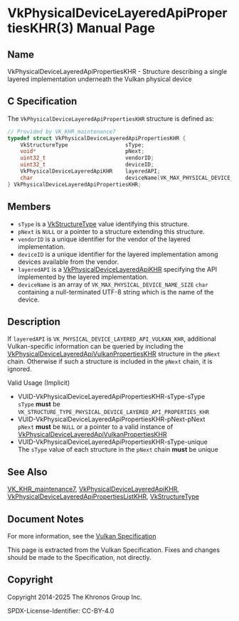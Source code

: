 # VkPhysicalDeviceLayeredApiPropertiesKHR(3) Manual Page

## Name

VkPhysicalDeviceLayeredApiPropertiesKHR - Structure describing a single layered implementation underneath the Vulkan physical device



## [](#_c_specification)C Specification

The `VkPhysicalDeviceLayeredApiPropertiesKHR` structure is defined as:

```c++
// Provided by VK_KHR_maintenance7
typedef struct VkPhysicalDeviceLayeredApiPropertiesKHR {
    VkStructureType                  sType;
    void*                            pNext;
    uint32_t                         vendorID;
    uint32_t                         deviceID;
    VkPhysicalDeviceLayeredApiKHR    layeredAPI;
    char                             deviceName[VK_MAX_PHYSICAL_DEVICE_NAME_SIZE];
} VkPhysicalDeviceLayeredApiPropertiesKHR;
```

## [](#_members)Members

- `sType` is a [VkStructureType](https://registry.khronos.org/vulkan/specs/latest/man/html/VkStructureType.html) value identifying this structure.
- `pNext` is `NULL` or a pointer to a structure extending this structure.
- `vendorID` is a unique identifier for the vendor of the layered implementation.
- `deviceID` is a unique identifier for the layered implementation among devices available from the vendor.
- `layeredAPI` is a [VkPhysicalDeviceLayeredApiKHR](https://registry.khronos.org/vulkan/specs/latest/man/html/VkPhysicalDeviceLayeredApiKHR.html) specifying the API implemented by the layered implementation.
- `deviceName` is an array of `VK_MAX_PHYSICAL_DEVICE_NAME_SIZE` `char` containing a null-terminated UTF-8 string which is the name of the device.

## [](#_description)Description

If `layeredAPI` is `VK_PHYSICAL_DEVICE_LAYERED_API_VULKAN_KHR`, additional Vulkan-specific information can be queried by including the [VkPhysicalDeviceLayeredApiVulkanPropertiesKHR](https://registry.khronos.org/vulkan/specs/latest/man/html/VkPhysicalDeviceLayeredApiVulkanPropertiesKHR.html) structure in the `pNext` chain. Otherwise if such a structure is included in the `pNext` chain, it is ignored.

Valid Usage (Implicit)

- [](#VUID-VkPhysicalDeviceLayeredApiPropertiesKHR-sType-sType)VUID-VkPhysicalDeviceLayeredApiPropertiesKHR-sType-sType  
  `sType` **must** be `VK_STRUCTURE_TYPE_PHYSICAL_DEVICE_LAYERED_API_PROPERTIES_KHR`
- [](#VUID-VkPhysicalDeviceLayeredApiPropertiesKHR-pNext-pNext)VUID-VkPhysicalDeviceLayeredApiPropertiesKHR-pNext-pNext  
  `pNext` **must** be `NULL` or a pointer to a valid instance of [VkPhysicalDeviceLayeredApiVulkanPropertiesKHR](https://registry.khronos.org/vulkan/specs/latest/man/html/VkPhysicalDeviceLayeredApiVulkanPropertiesKHR.html)
- [](#VUID-VkPhysicalDeviceLayeredApiPropertiesKHR-sType-unique)VUID-VkPhysicalDeviceLayeredApiPropertiesKHR-sType-unique  
  The `sType` value of each structure in the `pNext` chain **must** be unique

## [](#_see_also)See Also

[VK\_KHR\_maintenance7](https://registry.khronos.org/vulkan/specs/latest/man/html/VK_KHR_maintenance7.html), [VkPhysicalDeviceLayeredApiKHR](https://registry.khronos.org/vulkan/specs/latest/man/html/VkPhysicalDeviceLayeredApiKHR.html), [VkPhysicalDeviceLayeredApiPropertiesListKHR](https://registry.khronos.org/vulkan/specs/latest/man/html/VkPhysicalDeviceLayeredApiPropertiesListKHR.html), [VkStructureType](https://registry.khronos.org/vulkan/specs/latest/man/html/VkStructureType.html)

## [](#_document_notes)Document Notes

For more information, see the [Vulkan Specification](https://registry.khronos.org/vulkan/specs/latest/html/vkspec.html#VkPhysicalDeviceLayeredApiPropertiesKHR)

This page is extracted from the Vulkan Specification. Fixes and changes should be made to the Specification, not directly.

## [](#_copyright)Copyright

Copyright 2014-2025 The Khronos Group Inc.

SPDX-License-Identifier: CC-BY-4.0
